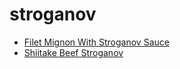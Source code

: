 # stroganov

 * [Filet Mignon With Stroganov Sauce](../../index/f/filet-mignon-with-stroganov-sauce-236399.json)
 * [Shiitake Beef Stroganov](../../index/s/shiitake-beef-stroganov-11370.json)
